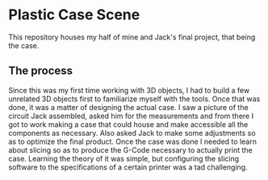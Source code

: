# Plastic Case Scene
This repository houses my half of mine and Jack's final project, that being the case.

## The process
Since this was my first time working with 3D objects, I had to build a few unrelated 3D objects first to familiarize myself with the tools. Once that was done, it was a matter of designing the actual case. I saw a picture of the circuit Jack assembled, asked him for the measurements and from there I got to work making a case that could house and make accessible all the components as necessary. Also asked Jack to make some adjustments so as to optimize the final product. Once the case was done I needed to learn about slicing so as to produce the G-Code necessary to actually print the case. Learning the theory of it was simple, but configuring the slicing software to the specifications of a certain printer was a tad challenging.
